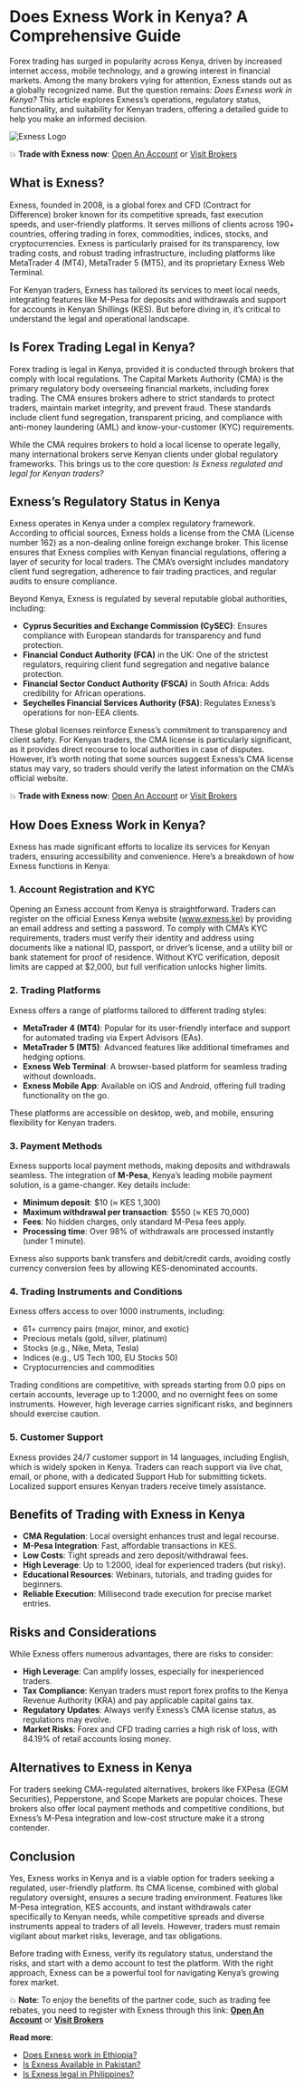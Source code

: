 # Does Exness Work in Kenya? A Comprehensive Guide

Forex trading has surged in popularity across Kenya, driven by increased internet access, mobile technology, and a growing interest in financial markets. Among the many brokers vying for attention, Exness stands out as a globally recognized name. But the question remains: *Does Exness work in Kenya?* This article explores Exness’s operations, regulatory status, functionality, and suitability for Kenyan traders, offering a detailed guide to help you make an informed decision.

![Exness Logo](https://d3dpet1g0ty5ed.cloudfront.net/EN_Spreads_Save_20on_20every_20trade_8_1_Google_800x800.jpg)

💥 **Trade with Exness now**: [Open An Account](https://one.exnesstrack.org/boarding/sign-up/a/89rj8di4n7) or [Visit Brokers](https://one.exnesstrack.org/a/89rj8di4n7)

## What is Exness?

Exness, founded in 2008, is a global forex and CFD (Contract for Difference) broker known for its competitive spreads, fast execution speeds, and user-friendly platforms. It serves millions of clients across 190+ countries, offering trading in forex, commodities, indices, stocks, and cryptocurrencies. Exness is particularly praised for its transparency, low trading costs, and robust trading infrastructure, including platforms like MetaTrader 4 (MT4), MetaTrader 5 (MT5), and its proprietary Exness Web Terminal.

For Kenyan traders, Exness has tailored its services to meet local needs, integrating features like M-Pesa for deposits and withdrawals and support for accounts in Kenyan Shillings (KES). But before diving in, it’s critical to understand the legal and operational landscape.

## Is Forex Trading Legal in Kenya?

Forex trading is legal in Kenya, provided it is conducted through brokers that comply with local regulations. The Capital Markets Authority (CMA) is the primary regulatory body overseeing financial markets, including forex trading. The CMA ensures brokers adhere to strict standards to protect traders, maintain market integrity, and prevent fraud. These standards include client fund segregation, transparent pricing, and compliance with anti-money laundering (AML) and know-your-customer (KYC) requirements.

While the CMA requires brokers to hold a local license to operate legally, many international brokers serve Kenyan clients under global regulatory frameworks. This brings us to the core question: *Is Exness regulated and legal for Kenyan traders?*

## Exness’s Regulatory Status in Kenya

Exness operates in Kenya under a complex regulatory framework. According to official sources, Exness holds a license from the CMA (License number 162) as a non-dealing online foreign exchange broker. This license ensures that Exness complies with Kenyan financial regulations, offering a layer of security for local traders. The CMA’s oversight includes mandatory client fund segregation, adherence to fair trading practices, and regular audits to ensure compliance.

Beyond Kenya, Exness is regulated by several reputable global authorities, including:

- **Cyprus Securities and Exchange Commission (CySEC)**: Ensures compliance with European standards for transparency and fund protection.
- **Financial Conduct Authority (FCA)** in the UK: One of the strictest regulators, requiring client fund segregation and negative balance protection.
- **Financial Sector Conduct Authority (FSCA)** in South Africa: Adds credibility for African operations.
- **Seychelles Financial Services Authority (FSA)**: Regulates Exness’s operations for non-EEA clients.

These global licenses reinforce Exness’s commitment to transparency and client safety. For Kenyan traders, the CMA license is particularly significant, as it provides direct recourse to local authorities in case of disputes. However, it’s worth noting that some sources suggest Exness’s CMA license status may vary, so traders should verify the latest information on the CMA’s official website.

💥 **Trade with Exness now**: [Open An Account](https://one.exnesstrack.org/boarding/sign-up/a/89rj8di4n7) or [Visit Brokers](https://one.exnesstrack.org/a/89rj8di4n7)

## How Does Exness Work in Kenya?

Exness has made significant efforts to localize its services for Kenyan traders, ensuring accessibility and convenience. Here’s a breakdown of how Exness functions in Kenya:

### 1. **Account Registration and KYC**
Opening an Exness account from Kenya is straightforward. Traders can register on the official Exness Kenya website (www.exness.ke) by providing an email address and setting a password. To comply with CMA’s KYC requirements, traders must verify their identity and address using documents like a national ID, passport, or driver’s license, and a utility bill or bank statement for proof of residence. Without KYC verification, deposit limits are capped at $2,000, but full verification unlocks higher limits.

### 2. **Trading Platforms**
Exness offers a range of platforms tailored to different trading styles:
- **MetaTrader 4 (MT4)**: Popular for its user-friendly interface and support for automated trading via Expert Advisors (EAs).
- **MetaTrader 5 (MT5)**: Advanced features like additional timeframes and hedging options.
- **Exness Web Terminal**: A browser-based platform for seamless trading without downloads.
- **Exness Mobile App**: Available on iOS and Android, offering full trading functionality on the go.

These platforms are accessible on desktop, web, and mobile, ensuring flexibility for Kenyan traders.

### 3. **Payment Methods**
Exness supports local payment methods, making deposits and withdrawals seamless. The integration of **M-Pesa**, Kenya’s leading mobile payment solution, is a game-changer. Key details include:
- **Minimum deposit**: $10 (≈ KES 1,300)
- **Maximum withdrawal per transaction**: $550 (≈ KES 70,000)
- **Fees**: No hidden charges, only standard M-Pesa fees apply.
- **Processing time**: Over 98% of withdrawals are processed instantly (under 1 minute).

Exness also supports bank transfers and debit/credit cards, avoiding costly currency conversion fees by allowing KES-denominated accounts.

### 4. **Trading Instruments and Conditions**
Exness offers access to over 1000 instruments, including:
- 61+ currency pairs (major, minor, and exotic)
- Precious metals (gold, silver, platinum)
- Stocks (e.g., Nike, Meta, Tesla)
- Indices (e.g., US Tech 100, EU Stocks 50)
- Cryptocurrencies and commodities

Trading conditions are competitive, with spreads starting from 0.0 pips on certain accounts, leverage up to 1:2000, and no overnight fees on some instruments. However, high leverage carries significant risks, and beginners should exercise caution.

### 5. **Customer Support**
Exness provides 24/7 customer support in 14 languages, including English, which is widely spoken in Kenya. Traders can reach support via live chat, email, or phone, with a dedicated Support Hub for submitting tickets. Localized support ensures Kenyan traders receive timely assistance.

## Benefits of Trading with Exness in Kenya

- **CMA Regulation**: Local oversight enhances trust and legal recourse.
- **M-Pesa Integration**: Fast, affordable transactions in KES.
- **Low Costs**: Tight spreads and zero deposit/withdrawal fees.
- **High Leverage**: Up to 1:2000, ideal for experienced traders (but risky).
- **Educational Resources**: Webinars, tutorials, and trading guides for beginners.
- **Reliable Execution**: Millisecond trade execution for precise market entries.

## Risks and Considerations

While Exness offers numerous advantages, there are risks to consider:
- **High Leverage**: Can amplify losses, especially for inexperienced traders.
- **Tax Compliance**: Kenyan traders must report forex profits to the Kenya Revenue Authority (KRA) and pay applicable capital gains tax.
- **Regulatory Updates**: Always verify Exness’s CMA license status, as regulations may evolve.
- **Market Risks**: Forex and CFD trading carries a high risk of loss, with 84.19% of retail accounts losing money.

## Alternatives to Exness in Kenya

For traders seeking CMA-regulated alternatives, brokers like FXPesa (EGM Securities), Pepperstone, and Scope Markets are popular choices. These brokers also offer local payment methods and competitive conditions, but Exness’s M-Pesa integration and low-cost structure make it a strong contender.

## Conclusion

Yes, Exness works in Kenya and is a viable option for traders seeking a regulated, user-friendly platform. Its CMA license, combined with global regulatory oversight, ensures a secure trading environment. Features like M-Pesa integration, KES accounts, and instant withdrawals cater specifically to Kenyan needs, while competitive spreads and diverse instruments appeal to traders of all levels. However, traders must remain vigilant about market risks, leverage, and tax obligations.

Before trading with Exness, verify its regulatory status, understand the risks, and start with a demo account to test the platform. With the right approach, Exness can be a powerful tool for navigating Kenya’s growing forex market.

💥 **Note**: To enjoy the benefits of the partner code, such as trading fee rebates, you need to register with Exness through this link: **[Open An Account](https://one.exnesstrack.org/boarding/sign-up/a/89rj8di4n7)** or **[Visit Brokers](https://one.exnesstrack.org/a/89rj8di4n7)**

**Read more**:
- [Does Exness work in Ethiopia? ](https://github.com/AlexMic9/Exness/blob/main/Does%20Exness%20Work%20in%20Ethiopia%3F%20A%20Comprehensive%20Guide.md)
- [Is Exness Available in Pakistan?](https://github.com/AlexMic9/Exness/blob/main/Is%20Exness%20Available%20in%20Pakistan%3F%20A%20Comprehensive%20Guide%20for%20Traders.md)
- [Is Exness legal in Philippines?](https://github.com/AlexMic9/Exness/blob/main/Is%20Exness%20legal%20in%20Philippines%3F%20A%20Comprehensive%20Review.md)
